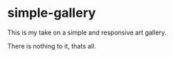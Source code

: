 # simple-gallery


This is my take on a simple and responsive art gallery.


There is nothing to it, thats all.
